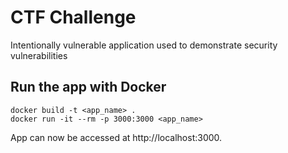 # CTF Challenge

Intentionally vulnerable application used to demonstrate security vulnerabilities

## Run the app with Docker
```
docker build -t <app_name> .
docker run -it --rm -p 3000:3000 <app_name>
```

App can now be accessed at http://localhost:3000.